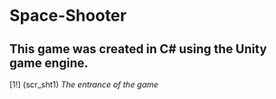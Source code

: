 # Space-Shooter

## This game was created in C# using the Unity game engine.

[1!] (scr_sht1)
*The entrance of the game*
